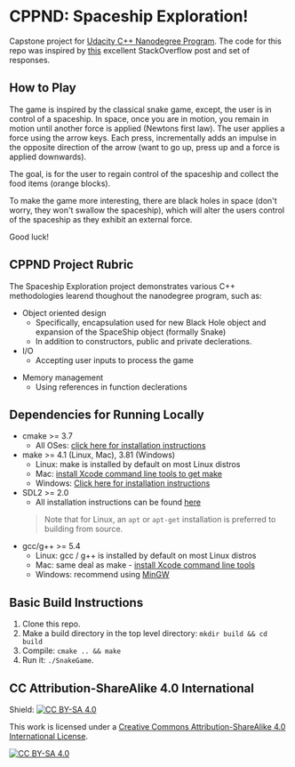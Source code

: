 # CPPND: Spaceship Exploration! 

Capstone project for [Udacity C++ Nanodegree Program](https://www.udacity.com/course/c-plus-plus-nanodegree--nd213). The code for this repo was inspired by [this](https://codereview.stackexchange.com/questions/212296/snake-game-in-c-with-sdl) excellent StackOverflow post and set of responses.

<!-- <img src="snake_game.gif"/> -->

## How to Play
The game is inspired by the classical snake game, except, the user is in control of a spaceship. In space, once you are in motion, you remain in motion until another force is applied (Newtons first law). The user applies a force using the arrow keys. Each press, incrementally adds an impulse in the opposite direction of the arrow (want to go up, press up and a force is applied downwards). 

The goal, is for the user to regain control of the spaceship and collect the food items (orange blocks).

To make the game more interesting, there are black holes in space (don't worry, they won't swallow the spaceship), which will alter the users control of the spaceship as they exhibit an external force. 

Good luck! 

## CPPND Project Rubric 
The Spaceship Exploration project demonstrates various C++ methodologies learend thoughout the nanodegree program, such as: 
* Object oriented design 
  * Specifically, encapsulation used for new Black Hole object and expansion of the SpaceShip object (formally Snake)
  * In addition to constructors, public and private declerations. 
* I/O
  * Accepting user inputs to process the game
<!-- * Concurency (multi-threading) -->
* Memory management
  * Using references in function declerations 

## Dependencies for Running Locally
* cmake >= 3.7
  * All OSes: [click here for installation instructions](https://cmake.org/install/)
* make >= 4.1 (Linux, Mac), 3.81 (Windows)
  * Linux: make is installed by default on most Linux distros
  * Mac: [install Xcode command line tools to get make](https://developer.apple.com/xcode/features/)
  * Windows: [Click here for installation instructions](http://gnuwin32.sourceforge.net/packages/make.htm)
* SDL2 >= 2.0
  * All installation instructions can be found [here](https://wiki.libsdl.org/Installation)
  >Note that for Linux, an `apt` or `apt-get` installation is preferred to building from source. 
* gcc/g++ >= 5.4
  * Linux: gcc / g++ is installed by default on most Linux distros
  * Mac: same deal as make - [install Xcode command line tools](https://developer.apple.com/xcode/features/)
  * Windows: recommend using [MinGW](http://www.mingw.org/)

## Basic Build Instructions

1. Clone this repo.
2. Make a build directory in the top level directory: `mkdir build && cd build`
3. Compile: `cmake .. && make`
4. Run it: `./SnakeGame`.


## CC Attribution-ShareAlike 4.0 International


Shield: [![CC BY-SA 4.0][cc-by-sa-shield]][cc-by-sa]

This work is licensed under a
[Creative Commons Attribution-ShareAlike 4.0 International License][cc-by-sa].

[![CC BY-SA 4.0][cc-by-sa-image]][cc-by-sa]

[cc-by-sa]: http://creativecommons.org/licenses/by-sa/4.0/
[cc-by-sa-image]: https://licensebuttons.net/l/by-sa/4.0/88x31.png
[cc-by-sa-shield]: https://img.shields.io/badge/License-CC%20BY--SA%204.0-lightgrey.svg
